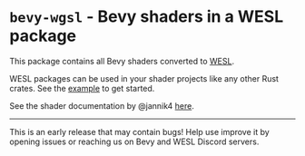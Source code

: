 # `bevy-wgsl` - Bevy shaders in a WESL package

This package contains all Bevy shaders converted to [WESL].

WESL packages can be used in your shader projects like any other Rust crates.
See the [example] to get started.

See the shader documentation by @jannik4 [here](https://jannik4.github.io/shader_docs/bevy/latest/bevy/index.html).

---

This is an early release that may contain bugs! Help use improve it by opening issues or reaching us on Bevy and WESL Discord servers.

[WESL]: https://wesl-lang.dev
[example]: https://github.com/wgsl-tooling-wg/bevy-wgsl/tree/main/examples/consumer
